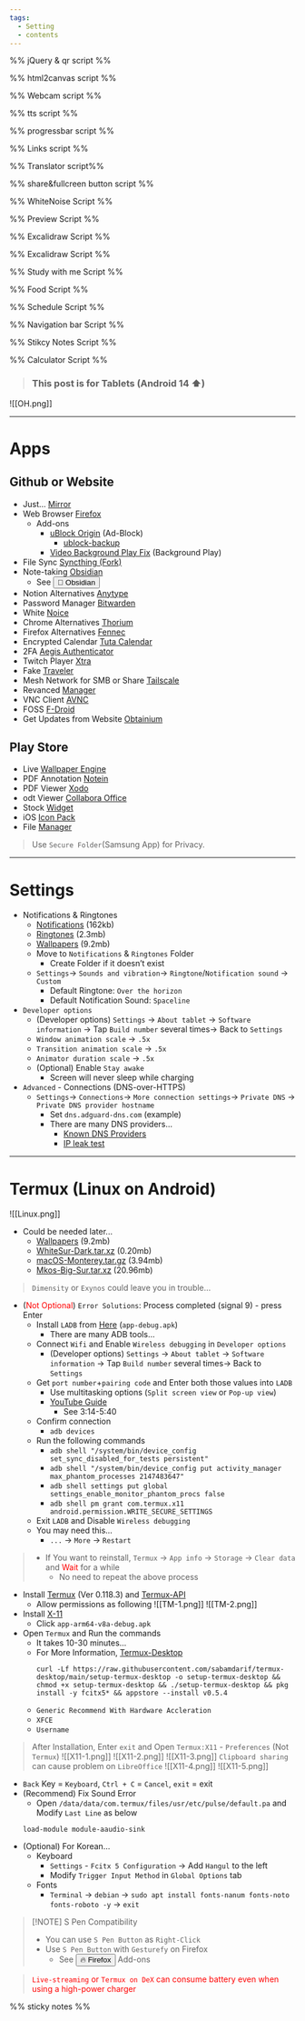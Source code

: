 ```yaml
---
tags:
  - Setting
  - contents
---
```

%% jQuery & qr script %%
<script src="https://cdnjs.cloudflare.com/ajax/libs/jquery/3.7.1/jquery.min.js"></script>
<script src="script/qrcode.js"></script>
%% html2canvas script %%
<script src="script/html2canvas.js"></script>
%% Webcam script %%
<script src="script/cam.js"></script>
%% tts script %%
<script src="script/tts.js"></script>
%% progressbar script %%
<script>
function getCurrentProgress(){
  const firstDateOfYear = new Date(new Date().getFullYear(), 0, 1);
  const currentDate = new Date();
  return ((((currentDate - firstDateOfYear) / (1000 * 60 * 60 * 24)) * 100) / 365).toFixed(1);}
function updateUI() {const percent = getCurrentProgress();
  const barItem = document.getElementsByClassName('bar')[0];barItem.style.width = `${percent}%`;
  const counterItem = document.getElementsByClassName('value')[0];
  if (percent>100){counterItem.textContent = `100%`}else{counterItem.textContent = `${percent}%`;}}
setInterval(function() {updateUI();return arguments.callee;}(), 1000);
</script>
%% Links script %%
<script type="text/javascript">
var url = document.getElementById( 'linkshare' );
url.onchange = function() {window.open( this.options[ this.selectedIndex ].value, '_blank');
$('#linkshare').prop('selectedIndex',0);};
</script>
%% Translator script%%
<script>window.ResetTranslate = () => jQuery('#\\:1\\.container').contents().find('#\\:1\\.restore').click();</script>
<script>
    function googleTranslateElementInit() {
        new google.translate.TranslateElement({pageLanguage: 'en'},'google_translate_element');}
</script>
<script type="text/javascript" src="//translate.google.com/translate_a/element.js?cb=googleTranslateElementInit"></script>
%% share&fullcreen button script %%
<script src="script/full-share.js"></script>
%% WhiteNoise Script %%
<script type="text/javascript" src="script/WN.js"></script>
%% Preview Script %%
<script src="script/preview.js"></script>
%% Excalidraw Script %%
<script src="script/excalidraw.js"></script>
%% Excalidraw Script %%
<script src="script/graph.js"></script>
%% Study with me Script %%
<script src="script/study.js"></script>
%% Food Script %%
<script src="script/meal.js"></script>
%% Schedule Script %%
<script src="script/scheduler.js"></script>
%% Navigation bar Script %%
<script src="script/navbar.js"></script>
<script src="script/resize-dialog.js"></script>
%% Stikcy Notes Script %%
<script src="script/sticky-script.js"></script>
%% Calculator Script %%
<script src="script/calc.js"></script>



> <h3>This post is for Tablets (Android 14 ⬆️)</h3> 

![[OH.png]]

---

# Apps
## Github or Website

- Just… <a href="https://github.com/0xf104a/Mirror/releases" target="_blank" >Mirror</a>
-  Web Browser <a href="https://www.mozilla.org/en-US/firefox/all/mobile-release/" target="_blank" >Firefox</a>
    - Add-ons
        - <a href="https://addons.mozilla.org/en-US/android/addon/ublock-origin/" target="_blank" >uBlock Origin</a> (Ad-Block)
            - <a href="https://mega.nz/file/nJ8CSKBJ#hlmq-LlgwAKosmM5k0iWO2zWPQW7bIqi5E7w3H7zQ9U" target="_blank" >ublock-backup</a>
        - <a href="https://addons.mozilla.org/en-US/android/addon/video-background-play-fix/" target="_blank" >Video Background Play Fix</a> (Background Play)
-  File Sync <a href="https://github.com/Catfriend1/syncthing-android/releases" target="_blank" >Syncthing (Fork)</a>
-  Note-taking <a href="https://github.com/obsidianmd/obsidian-releases/releases" target="_blank" >Obsidian</a>
    - See <button id=”Link” onclick="window.open('/%F0%9F%9B%A0%EF%B8%8F-Setting/%F0%9F%92%A0-Obsidian', '_blank')" >💠&nbsp;Obsidian</button>
- Notion Alternatives <a href="https://github.com/anyproto/anytype-kotlin/releases" target="_blank" >Anytype</a>
-  Password Manager <a href="https://github.com/bitwarden/android/releases" target="_blank" >Bitwarden</a>
- White <a href="https://github.com/trynoice/android-app/releases" target="_blank" >Noice</a>
- Chrome Alternatives <a href="https://thorium.rocks/" target="_blank" >Thorium</a>
- Firefox Alternatives <a href="https://f-droid.org/packages/org.mozilla.fennec_fdroid/" target="_blank" >Fennec</a>
- Encrypted Calendar <a href="https://github.com/tutao/tutanota/releases" target="_blank" >Tuta Calendar</a>
- 2FA <a href="https://github.com/beemdevelopment/Aegis/releases" target="_blank" >Aegis Authenticator</a>
- Twitch Player <a href="https://github.com/crackededed/Xtra/releases" target="_blank" >Xtra</a>
- Fake <a href="https://f-droid.org/packages/cl.coders.faketraveler/" target="_blank" >Traveler</a>
- Mesh Network for SMB or Share <a href="https://tailscale.com/download/android" target="_blank" >Tailscale</a>
- Revanced <a href="https://github.com/ReVanced/revanced-manager/releases/" target="_blank" >Manager</a>  
- VNC Client <a href="https://github.com/gujjwal00/avnc/releases" target="_blank" >AVNC</a>
- FOSS <a href="https://github.com/f-droid/fdroidclient/releases" target="_blank" >F-Droid</a>
- Get Updates from Website <a href="https://github.com/ImranR98/Obtainium/releases" target="_blank" >Obtainium</a>
## Play Store
-  Live <a href="https://play.google.com/store/apps/details?id=io.wallpaperengine.weclient" target="_blank" >Wallpaper Engine</a>
-  PDF Annotation <a href="https://play.google.com/store/apps/details?id=com.orion.notein.global" target="_blank" >Notein</a>
-  PDF Viewer <a href="https://play.google.com/store/apps/details?id=com.xodo.pdf.reader" target="_blank" >Xodo</a>
- odt Viewer <a href="https://play.google.com/store/apps/details?id=com.collabora.libreoffice" target="_blank" >Collabora Office</a>
-  Stock <a href="https://play.google.com/store/apps/details?id=app.stockevents.android" target="_blank" >Widget</a>
-  iOS <a href="https://play.google.com/store/apps/details?id=com.inova.ios_14_iconpack" target="_blank" >Icon Pack</a>
-  File <a href="https://play.google.com/store/apps/details?id=com.alphainventor.filemanager" target="_blank" >Manager</a>

> Use `Secure Folder`(Samsung App) for Privacy.

---

# Settings 
- Notifications & Ringtones
    - <a href="https://mega.nz/file/TMN1AbbZ#ZovEH311g5Hd_6N3Z0uUshKooMy71_Kior10O8eCLMU" target="_blank" >Notifications</a> (162kb)
    - <a href="https://mega.nz/file/GRtAGCrD#rrLpNI7pmk-uYPe5DTmHcD_bQGGVS3TvGYbwdhEZJu8" target="_blank" >Ringtones</a> (2.3mb)
    - <a href="https://mega.nz/file/2clmGSgC#WERW4d4P5eeMGa7RD9BVeKTHC5ap_9YEJNHJzI4zXDk" target="_blank" >Wallpapers</a> (9.2mb)
    - Move to `Notifications` & `Ringtones` Folder
        - Create Folder if it doesn’t exist
    - `Settings`→ `Sounds and vibration`→ `Ringtone`/`Notification sound` → `Custom`
        - Default Ringtone: `Over the horizon`
        - Default Notification Sound: `Spaceline`
- `Developer options`
    - (Developer options) `Settings` → `About tablet` → `Software information` → Tap `Build number` several times→ Back to `Settings` 
    - `Window animation scale` → `.5x` 
    - `Transition animation scale` → `.5x`
    - `Animator duration scale` → `.5x`
    - (Optional) Enable `Stay awake`
        - Screen will never sleep while charging
- `Advanced` - Connections (DNS-over-HTTPS)
    - `Settings`→ `Connections`→ `More connection settings`→ `Private DNS` → `Private DNS provider hostname`
        - Set `dns.adguard-dns.com` (example)
        - There are many DNS providers…
            - <a href="https://adguard-dns.io/kb/general/dns-providers/" target="_blank" >Known DNS Providers</a>
            - <a href="https://ipleak.net/" target="_blank" >IP leak test</a>

---

# Termux (Linux on Android)
![[Linux.png]]
- Could be needed later...
    - <a href="https://mega.nz/file/2clmGSgC#WERW4d4P5eeMGa7RD9BVeKTHC5ap_9YEJNHJzI4zXDk" target="_blank" >Wallpapers</a> (9.2mb)
    - <a href="https://www.xfce-look.org/s/XFCE/p/1403328/" target="_blank" >WhiteSur-Dark.tar.xz</a> (0.20mb)
    - <a href="https://www.xfce-look.org/p/1648124" target="_blank" >macOS-Monterey.tar.gz</a> (3.94mb)
    - <a href="https://www.xfce-look.org/p/1400021/" target="_blank" >Mkos-Big-Sur.tar.xz</a> (20.96mb)
> `Dimensity` or `Exynos` could leave you in trouble…
- (<font color="#ff0000">Not Optional</font>) `Error Solutions`:  Process completed (signal 9) - press Enter
    - Install `LADB` from <a href="https://github.com/hyperio546/ladb-builds/releases" target="_blank" >Here</a> (`app-debug.apk`)  
        - There are many ADB tools…
    - Connect `Wifi` and Enable `Wireless debugging` in `Developer options` 
        - (Developer options) `Settings` → `About tablet` → `Software information` → Tap `Build number` several times→ Back to `Settings` 
    - Get `port number`+`pairing code` and Enter both those values into `LADB`
        - Use multitasking options (`Split screen view` or `Pop-up view`)
        - <a href="https://youtu.be/6UO5tb_eKxY?feature=shared&t=194" target="_blank" >YouTube Guide</a>
            - See 3:14-5:40
    - Confirm connection
        - `adb devices`
    - Run the following commands
        - `adb shell "/system/bin/device_config set_sync_disabled_for_tests persistent"`
        - `adb shell "/system/bin/device_config put activity_manager max_phantom_processes 2147483647"`
        - `adb shell settings put global settings_enable_monitor_phantom_procs false`
        - `adb shell pm grant com.termux.x11 android.permission.WRITE_SECURE_SETTINGS`
    - Exit `LADB` and Disable `Wireless debugging`
     - You may need this…
        - `...` → `More` → `Restart` 
> - If You want to reinstall, `Termux` → `App info` → `Storage` → `Clear data` and <font color="#ff0000">Wait</font> for a while
 >   - No need to repeat the above process
- Install <a href="https://github.com/termux/termux-app/releases/download/v0.118.3/termux-app_v0.118.3+github-debug_arm64-v8a.apk" target="_blank" >Termux</a> (Ver 0.118.3) and <a href="https://github.com/termux/termux-api/releases" target="_blank" >Termux-API</a>
    - Allow permissions as following
            ![[TM-1.png]]
            ![[TM-2.png]]
- Install <a href="https://github.com/termux/termux-x11/releases" target="_blank" >X-11</a> 
    - Click `app-arm64-v8a-debug.apk`
- Open `Termux` and Run the commands
  - It takes 10-30 minutes…
  - For More Information, <a href="https://github.com/sabamdarif/termux-desktop" target="_blank" >Termux-Desktop</a>
    ```shell
    curl -Lf https://raw.githubusercontent.com/sabamdarif/termux-desktop/main/setup-termux-desktop -o setup-termux-desktop && chmod +x setup-termux-desktop && ./setup-termux-desktop && pkg install -y fcitx5* && appstore --install v0.5.4
    ```
  -  `Generic Recommend With Hardware Accleration`
  -  `XFCE`
  - `Username`

> After Installation, Enter `exit` and Open `Termux:X11` - `Preferences` (Not `Termux`)
        ![[X11-1.png]]
        ![[X11-2.png]]
![[X11-3.png]]
`Clipboard sharing` can cause problem on `LibreOffice`
![[X11-4.png]]
![[X11-5.png]]
- `Back` Key = `Keyboard`, `Ctrl + C` = `Cancel`, `exit` = exit
- (Recommend) Fix Sound Error
    - Open `/data/data/com.termux/files/usr/etc/pulse/default.pa` and Modify `Last Line` as below
    ```shell
    load-module module-aaudio-sink
    ```
- (Optional) For Korean…
    - Keyboard 
        - `Settings` - `Fcitx 5 Configuration` → Add `Hangul` to the left
         - Modify `Trigger Input Method` in `Global Options` tab
     - Fonts
         - `Terminal` → `debian` → `sudo apt install fonts-nanum fonts-noto fonts-roboto -y` → `exit`
> [!NOTE] S Pen Compatibility
> - You can use `S Pen Button` as `Right-Click`
> - Use `S Pen Button` with `Gesturefy` on Firefox
>     - See <button id="Link" onclick="window.open('https://filmnt.github.io/setting/%F0%9F%9B%A0%EF%B8%8F-Setting/%F0%9F%94%A5-Firefox','_blank')"   >🔥&nbsp;Firefox</button>  Add-ons

> <font color="#ff0000">`Live-streaming` or `Termux on DeX` can consume battery even when using a high-power charger</font>


%% sticky notes %%
<div id="sticky-container" class="sticky-container"></div>